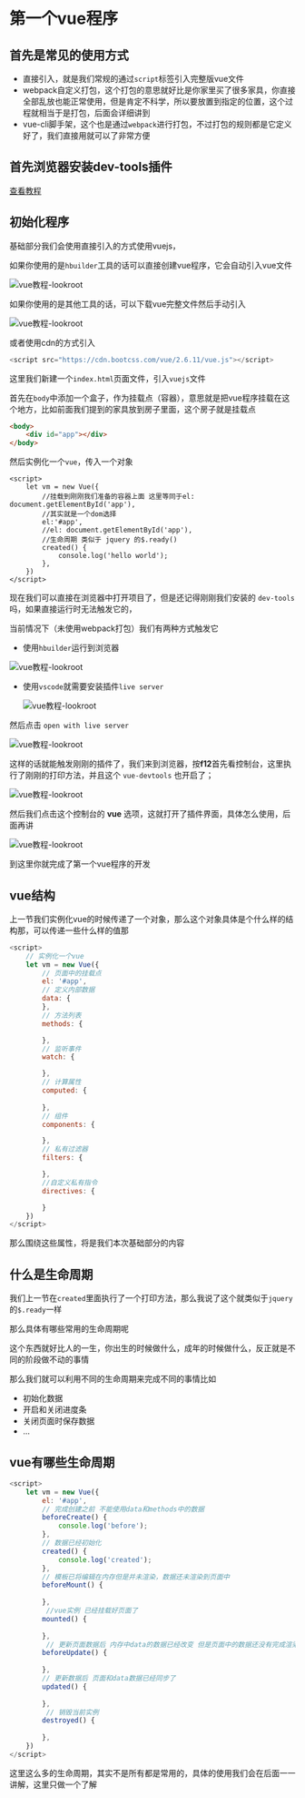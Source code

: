 # 第一个vue程序

## 首先是常见的使用方式

- 直接引入，就是我们常规的通过`script`标签引入完整版vue文件
- webpack自定义打包，这个打包的意思就好比是你家里买了很多家具，你直接全部乱放也能正常使用，但是肯定不科学，所以要放置到指定的位置，这个过程就相当于是打包，后面会详细讲到
- vue-cli脚手架，这个也是通过`webpack`进行打包，不过打包的规则都是它定义好了，我们直接用就可以了非常方便

## 首先浏览器安装dev-tools插件

[查看教程](/views/tools/vuedevtool)
##  初始化程序

基础部分我们会使用直接引入的方式使用vuejs，

如果你使用的是`hbuilder`工具的话可以直接创建vue程序，它会自动引入vue文件

![vue教程-lookroot](https://img.lookroot.cn/blog/202003/25/164032-669642.png)

如果你使用的是其他工具的话，可以下载vue完整文件然后手动引入

![vue教程-lookroot](https://img.lookroot.cn/blog/202003/25/164159-567914.png)

或者使用cdn的方式引入

```javascript
<script src="https://cdn.bootcss.com/vue/2.6.11/vue.js"></script>
```

这里我们新建一个`index.html`页面文件，引入`vuejs`文件

首先在`body`中添加一个盒子，作为挂载点（容器），意思就是把vue程序挂载在这个地方，比如前面我们提到的家具放到房子里面，这个房子就是挂载点

```html
<body>
    <div id="app"></div>
</body>
```

然后实例化一个`vue`，传入一个对象

```vue
<script>
    let vm = new Vue({
        //挂载到刚刚我们准备的容器上面 这里等同于el: document.getElementById('app'), 
        //其实就是一个dom选择
        el:'#app',
        //el: document.getElementById('app'),
        //生命周期 类似于 jquery 的$.ready()
        created() {
            console.log('hello world');
        },
    })
</script>
```

现在我们可以直接在浏览器中打开项目了，但是还记得刚刚我们安装的 `dev-tools`吗，如果直接运行时无法触发它的，

当前情况下（未使用webpack打包）我们有两种方式触发它

- 使用`hbuilder`运行到浏览器

![vue教程-lookroot](https://img.lookroot.cn/blog/202003/25/170253-66450.png)

- 使用`vscode`就需要安装插件`live server`

  

  ![vue教程-lookroot](https://img.lookroot.cn/blog/202003/25/170219-975902.png)

然后点击 `open with live server`

![vue教程-lookroot](https://img.lookroot.cn/blog/202003/25/170331-664240.png)

这样的话就能触发刚刚的插件了，我们来到浏览器，按**f12**首先看控制台，这里执行了刚刚的打印方法，并且这个 `vue-devtools` 也开启了；

![vue教程-lookroot](https://img.lookroot.cn/blog/202003/25/170530-213446.png)

然后我们点击这个控制台的 **vue** 选项，这就打开了插件界面，具体怎么使用，后面再讲

![vue教程-lookroot](https://img.lookroot.cn/blog/202003/25/170725-529757.png)

到这里你就完成了第一个vue程序的开发

## vue结构

上一节我们实例化vue的时候传递了一个对象，那么这个对象具体是个什么样的结构那，可以传递一些什么样的值那

```javascript
<script>
    // 实例化一个vue
    let vm = new Vue({
        // 页面中的挂载点
        el: '#app',
        // 定义内部数据
        data: {
        },
        // 方法列表
        methods: {

        },
        // 监听事件
        watch: {

        },
        // 计算属性
        computed: {
            
        },
        // 组件
        components: {

        },
        // 私有过滤器
        filters: {

        },
        //自定义私有指令
        directives: {

        }
    })
</script>
```

那么围绕这些属性，将是我们本次基础部分的内容

## 什么是生命周期

我们上一节在`created`里面执行了一个打印方法，那么我说了这个就类似于`jquery`的`$.ready`一样

那么具体有哪些常用的生命周期呢

这个东西就好比人的一生，你出生的时候做什么，成年的时候做什么，反正就是不同的阶段做不动的事情

那么我们就可以利用不同的生命周期来完成不同的事情比如

- 初始化数据
- 开启和关闭进度条
- 关闭页面时保存数据
- ...

## vue有哪些生命周期

```javascript
<script>
    let vm = new Vue({
        el: '#app',
        // 完成创建之前 不能使用data和methods中的数据
        beforeCreate() {
            console.log('before');
        },
        // 数据已经初始化
        created() {
            console.log('created');
        },
        // 模板已将编辑在内存但是并未渲染，数据还未渲染到页面中
        beforeMount() {
            
        },
         //vue实例 已经挂载好页面了
        mounted() {
          
        },
         // 更新页面数据后 内存中data的数据已经改变 但是页面中的数据还没有完成渲染
        beforeUpdate() {
           
        },
        // 更新数据后 页面和data数据已经同步了
        updated() {
            
        },
         // 销毁当前实例
        destroyed() {
           
        },
    })
</script>
```

这里这么多的生命周期，其实不是所有都是常用的，具体的使用我们会在后面一一讲解，这里只做一个了解
